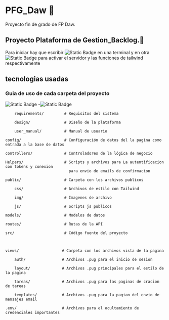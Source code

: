 # PFG_Daw 🚀
 Proyecto fin de grado de FP Daw. 

## Proyecto Plataforma de Gestion_Backlog.📂 

 Para iniciar hay que escribir ![Static Badge](https://img.shields.io/badge/npm%20run%20server--gray?style=for-the-badge)
 en una terminal y en otra ![Static Badge](https://img.shields.io/badge/npm%20run%20dev--gray?style=for-the-badge)
 para activar el servidor y las funciones de tailwind respectivamente

 ## tecnologias usadas


### Guia de uso de cada carpeta del proyecto

![Static Badge](https://img.shields.io/badge/Documentaci%C3%B3n%20del%20proyecto-yellow?style=for-the-badge&logoColor=black&label=Docs)
        -![Static Badge](https://img.shields.io/badge/Requisitos%20del%20sistema-yellow?style=for-the-badge&logoColor=black&label=requirements&color=FDEE00)



        requirements/         # Requisitos del sistema

        design/               # Diseño de la plataforma

        user_manual/          # Manual de usuario

    config/                   # Configuración de datos del la pagina como entrada a la base de datos

    controllers/              # Controladores de la lógica de negocio

    Helpers/                  # Scripts y archivos para La autentificacion con tokens y conexion 
                                para envio de emails de confirmacion

    public/                   # Carpeta con los archivos publicos

        css/                  # Archivos de estilo con Tailwind

        img/                  # Imagenes de archivo

        js/                   # Scripts js publicos

    models/                   # Modelos de datos

    routes/                   # Rutas de la API

    src/                      # Código fuente del proyecto



    views/                   # Carpeta con los archivos vista de la pagina

        auth/                # Archivos .pug para el inicio de sesion

        layout/              # Archivos .pug principales para el estilo de la pagina

        tareas/              # Archivos .pug para las paginas de cracion de tareas

        templates/           # Archivos .pug para la pagian del envio de mensajes email

    .env/                    # Archivos para el ocultamiento de credenciales importantes


